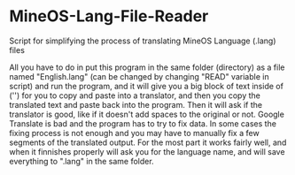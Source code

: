 # MineOS-Lang-File-Reader
Script for simplifying the process of translating MineOS Language (.lang) files

All you have to do in put this program in the same folder (directory) as a file named "English.lang" (can be changed by changing "READ" variable in script) and run the program, and it will give you a big block of text inside of ('') for you to copy and paste into a translator, and then you copy the translated text and paste back into the program. Then it will ask if the translator is good, like if it doesn't add spaces to the original or not. Google Translate is bad and the program has to try to fix data. In some cases the fixing process is not enough and you may have to manually fix a few segments of the translated output. For the most part it works fairly well, and when it finnishes properly will ask you for the language name, and will save everything to "<language name>.lang" in the same folder.
